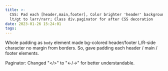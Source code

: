```yaml
---
title: >-
  CSS: Pad each [header,main,footer], Color brighter 'header' background ; HTML design:
  lt/gt to larr/rarr; Class div.paginator for after CSS decoration
date: 2023-01-26 15:24:01
tags:
---
```

Whole padding as `body` element made bg-colored header/footer L/R-side character no margin from borders.
So, gave padding each header / main / footer elements.

Paginator:
Changed "&lt;/&gt;" to "&larr;/&rarr;" for better understandable.